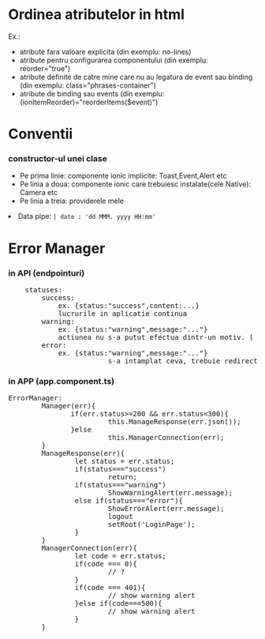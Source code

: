 <h1>Ordinea atributelor in html </h1>
<p>Ex.: <ion-list no-lines reorder="true" class="phrases-container" (ionItemReorder)="reorderItems($event)"> </p>
<ul>
	<li> atribute fara valoare explicita (din exemplu: no-lines)</li>
	<li> atribute pentru configurarea componentului (din exemplu: reorder="true")</li>
	<li> atribute definite de catre mine care nu au legatura de event sau binding (din exemplu: class="phrases-container")</li>
	<li> atribute de binding sau events (din exemplu: (ionItemReorder)="reorderItems($event)")</li>
</ul>
<h1>Conventii</h1>
<h3>constructor-ul unei clase</h3>
<ul>
        <li>Pe prima linie: componente ionic implicite: Toast,Event,Alert etc</li>
        <li>Pe linia a doua: componente ionic care trebuiesc instalate(cele Native): Camera etc</li>
        <li>Pe linia a treia: providerele mele </li>
</ul>
<li> Data pipe: <code>| date : 'dd MMM. yyyy HH:mm'</code></li>
<h1>Error Manager</h1>
<h3>in API (endpointuri)</h3>
<pre>
	statuses:
		success:
			ex. {status:"success",content:...}
			lucrurile in aplicatie continua
		warning:
			ex. {status:"warning",message:"..."}
			actiunea nu s-a putut efectua dintr-un motiv. ( message-ul va contine motivul )	
		error:
			ex. {status:"warning",message:"..."}
                        s-a intamplat ceva, trebuie redirectionat catre pagina de logare
</pre>
<h3>in APP (app.component.ts)</h3>
<pre>
ErrorManager:
        Manager(err){
               if(err.status>=200 && err.status<300){
                        this.ManageResponse(err.json());
               }else
                        this.ManagerConnection(err);
        }
        ManageResponse(err){
                let status = err.status;
                if(status==="success")
                        return;
                if(status==="warning")
                        ShowWarningAlert(err.message);
                else if(status==="error"){
                        ShowErrorAlert(err.message);
                        logout
                        setRoot('LoginPage');
                }
        }
        ManagerConnection(err){
                let code = err.status;
                if(code === 0){
                        // ?
                }
                if(code === 401){
                        // show warning alert
                }else if(code===500){
                        // show warning alert
                }
        }
</pre>